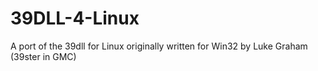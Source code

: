 39DLL-4-Linux
=============

A port of the 39dll for Linux originally written for Win32 by Luke Graham (39ster in GMC)